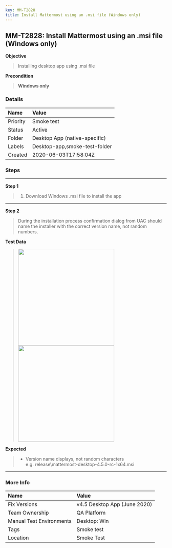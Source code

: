 ```yaml
---
key: MM-T2828
title: Install Mattermost using an .msi file (Windows only)
---
```


## MM-T2828: Install Mattermost using an .msi file (Windows only)

**Objective**

> <article>Installing desktop app using .msi file</article>

**Precondition**

> <article><strong>Windows only</strong></article>

### Details

| Name     | Value                         |
| :------- | :---------------------------- |
| Priority | Smoke test                    |
| Status   | Active                        |
| Folder   | Desktop App (native-specific) |
| Labels   | Desktop-app,smoke-test-folder |
| Created  | 2020-06-03T17:58:04Z          |

### Steps

<hr/>

**Step 1**

> <article><ol><li>Download Windows .msi file to install the app&nbsp;</li></ol></article>

<hr/>

**Step 2**

> <article>During the installation process confirmation dialog from UAC should name the installer with the correct version name, not random numbers.</article>

**Test Data**

> <article><img src="https://smartbear-tm4j-prod-us-west-2-attachment-rich-text.s3.us-west-2.amazonaws.com/embedded-f3277290f945470c4add5d21ef3dc7ca7b74388fc7152bfb6b99ae58c66a95a8-1591206859437-Screen+Shot+2020-06-03+at+1.49.27+PM.png" style="width: 300px;" class="fr-fil fr-dib"><br><img src="https://smartbear-tm4j-prod-us-west-2-attachment-rich-text.s3.us-west-2.amazonaws.com/embedded-f3277290f945470c4add5d21ef3dc7ca7b74388fc7152bfb6b99ae58c66a95a8-1598310585910-1598310585909.png" style="width: 300px;" class="fr-fic fr-fil fr-dib"></article>

**Expected**

> <article><ul><li>Version name displays, not random characters<br>e.g. release\mattermost-desktop-4.5.0-rc-1x64.msi</li></ul></article>

<hr/>

### More Info

| Name                     | Value                        |
| :----------------------- | :--------------------------- |
| Fix Versions             | v4.5 Desktop App (June 2020) |
| Team Ownership           | QA Platform                  |
| Manual Test Environments | Desktop: Win                 |
| Tags                     | Smoke test                   |
| Location                 | Smoke Test                   |
